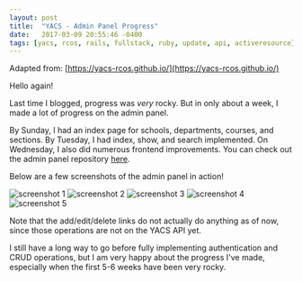 ```yaml
---
layout: post
title:  "YACS - Admin Panel Progress"
date:   2017-03-09 20:55:46 -0400
tags: [yacs, rcos, rails, fullstack, ruby, update, api, activeresource]
---
```

Adapted from: [https://yacs-rcos.github.io/](https://yacs-rcos.github.io/)

Hello again!

Last time I blogged, progress was *very* rocky. But in only about a week, I made a lot of progress on the admin panel.

By Sunday, I had an index page for schools, departments, courses, and sections. By Tuesday, I had index, show, and search implemented. On Wednesday, I also did numerous frontend improvements. You can check out the admin panel repository [here](http://github.com/kburk1997/yacs-admin).

Below are a few screenshots of the admin panel in action!

![screenshot 1](https://yacs-rcos.github.io/assets/images/yacs-admin-panel-024.png)
![screenshot 2](https://yacs-rcos.github.io/assets/images/yacs-admin-panel-025.png)
![screenshot 3](https://yacs-rcos.github.io/assets/images/yacs-admin-panel-026.png)
![screenshot 4](https://yacs-rcos.github.io/assets/images/yacs-admin-panel-027.png)
![screenshot 5](https://yacs-rcos.github.io/assets/images/yacs-admin-panel-028.png)

Note that the add/edit/delete links do not actually do anything as of now, since those operations are not on the YACS API yet.

I still have a long way to go before fully implementing authentication and CRUD operations, but I am very happy about the progress I've made, especially when the first 5-6 weeks have been very rocky.
